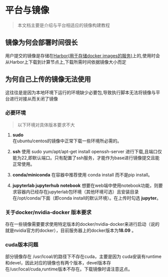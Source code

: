 # 平台与镜像
> 本文档主要是介绍与平台相适应的镜像构建教程
## 镜像为何会部署时间很长
用户提交的镜像是存储在[Harbor(用于存储docker images的服务)]()上的,使用时会从Harbor上下载到计算节点上,下载所需时间依据镜像大小而定

## 为何自己上传的镜像无法使用
这往往是是因为本地环境下运行的环境缺少必要包,导致执行脚本无法将镜像与平台进行对接从而关闭了镜像

### 必要环境
> 以下环境对具体版本要求不大
1. **sudo**  
在ubuntu/centos的镜像中正常下载一些环境所必需的。

2. **ssh**
使用 sudo yum/apt/apt-get install openssh-server 进行下载,且端口仅能为22,即默认端口。只有配置了ssh服务，才能作为base进行镜像提交且能正常使用。

3. **conda/miniconda**
在容器中推荐使用 conda install 而不是pip install。
4. **jupyterlab jupyterhub notebook**
想要在web端中使用notebook功能，则要求容器内已经存在jupyterlab包环境（其他环境可选）且安装目录在/opt/conda/下面（即conda install的默认环境）。在上传时勾选 **jupyter**。

### 关于docker/nvidia-docker 版本要求
存在一些镜像需要要求使用特定版本的docker/nvidia-docker来进行启动（说的就是nvidia官方的docker），目前服务器上的docker版本为**18.09** 。

### cuda版本问题
部分镜像存在 /usr/lcoal/的路径下不存在cuda，主要是因为 cuda安装有runtime和devel，因此对应的镜像也有两个版本，devel版本存在/usr/local/cuda,runtime版本不存在。下载镜像时请注意这点。
